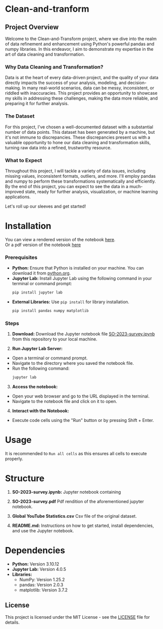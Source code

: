 # Clean-and-tranform

## Project Overview

Welcome to the Clean-and-Transform project, where we dive into the realm of data refinement and enhancement using Python's powerful pandas and numpy libraries. In this endeavor, I aim to demonstrate my expertise in the art of data cleaning and transformation.

### Why Data Cleaning and Transformation?

Data is at the heart of every data-driven project, and the quality of your data directly impacts the success of your analysis, modeling, and decision-making. In many real-world scenarios, data can be messy, inconsistent, or riddled with inaccuracies. This project provides an opportunity to showcase my skills in addressing these challenges, making the data more reliable, and preparing it for further analysis.

### The Dataset

For this project, I've chosen a well-documented dataset with a substantial number of data points. This dataset has been generated by a machine, but it's not immune to discrepancies. These discrepancies present us with a valuable opportunity to hone our data cleaning and transformation skills, turning raw data into a refined, trustworthy resource.

### What to Expect

Throughout this project, I will tackle a variety of data issues, including missing values, inconsistent formats, outliers, and more. I'll employ pandas and numpy to perform these transformations systematically and efficiently. By the end of this project, you can expect to see the data in a much-improved state, ready for further analysis, visualization, or machine learning applications.  


Let's roll up our sleeves and get started!

# Installation

You can view a rendered version of the notebook [here](youtube.ipynb).  
Or a pdf version of the notebook [here]()

### Prerequisites
- **Python:** Ensure that Python is installed on your machine. You can download it from [python.org](https://www.python.org/).
- **Jupyter Lab:** Install Jupyter Lab using the following command in your terminal or command prompt:
  ```bash
  pip install jupyter lab
- **External Libraries:** Use `pip install` for library installation.
  ```bash
  pip install pandas numpy matplotlib 

### Steps  
1. **Download:** Download the Jupyter notebook file [SO-2023-survey.ipynb](SO-2023-survey.ipynb) from this repository to your local machine.

2. **Run Jupyter Lab Server:**
  - Open a terminal or command prompt.
  - Navigate to the directory where you saved the notebook file.
  - Run the following command:
    ```bash
    jupyter lab

3. **Access the notebook:**
  - Open your web browser and go to the URL displayed in the terminal.
  - Navigate to the notebook file and click on it to open.
    
4. **Interact with the Notebook:**
  - Execute code cells using the "Run" button or by pressing Shift + Enter.

# Usage
It is recommended to `Run all cells` as this ensures all cells to execute properly. 

# Structure
1. **SO-2023-survey.ipynb:** Jupyter notebook containing 

2. **SO-2023-survey.pdf** Pdf rendition of the aforementioned jupyter notebook.

3. **Global YouTube Statistics.csv** Csv file of the original dataset.

4. **README.md:** Instructions on how to get started, install dependencies, and use the Jupyter notebook.


# Dependencies
- **Python:** Version 3.10.12
- **Jupyter Lab:** Version 4.0.5
- **Libraries:**
  - NumPy: Version 1.25.2
  - pandas: Version 2.0.3
  - matplotlib: Version 3.7.2
 
## License
This project is licensed under the MIT License - see the [LICENSE](license.txt) file for details.
